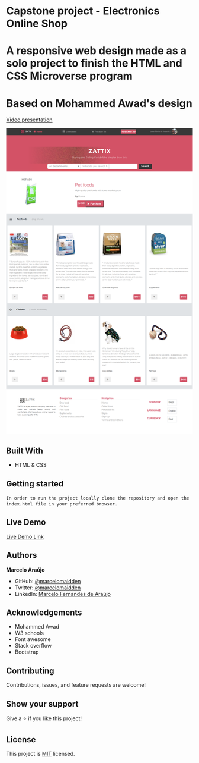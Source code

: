 # Capstone project - Electronics Online Shop

# A responsive web design made as a solo project to finish the HTML and CSS Microverse program
# Based on Mohammed Awad's design

[Video presentation](https://www.loom.com/share/9fe0b6d2e8e445b1936e9b9a28f2c4f5)

![screenshot](./assets/images/screenshot.png)


## Built With

- HTML & CSS

## Getting started
    In order to run the project locally clone the repository and open the index.html file in your preferred browser.

## Live Demo

[Live Demo Link](https://marcelomaidden.github.io/capstone_onlineshop)

## Authors

**Marcelo Araújo**

- GitHub: [@marcelomaidden](https://github.com/marcelomaidden)
- Twitter: [@marcelomaidden](https://twitter.com/marcelomaidden)
- LinkedIn: [Marcelo Fernandes de Araújo](https://www.linkedin.com/in/marcelo-fernandes-de-ara%C3%BAjo-56700a171/)

## Acknowledgements
- Mohammed Awad
- W3 schools
- Font awesome
- Stack overflow
- Bootstrap

##  Contributing

Contributions, issues, and feature requests are welcome!

## Show your support

Give a ⭐️ if you like this project!

## License

This project is [MIT](./LICENSE) licensed.